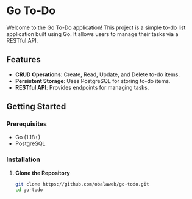 # Go To-Do

Welcome to the Go To-Do application! This project is a simple to-do list application built using Go. It allows users to manage their tasks via a RESTful API.

## Features

- **CRUD Operations**: Create, Read, Update, and Delete to-do items.
- **Persistent Storage**: Uses PostgreSQL for storing to-do items.
- **RESTful API**: Provides endpoints for managing tasks.

## Getting Started

### Prerequisites

- Go (1.18+)
- PostgreSQL

### Installation

1. **Clone the Repository**

   ```bash
   git clone https://github.com/obalaweb/go-todo.git
   cd go-todo
```

